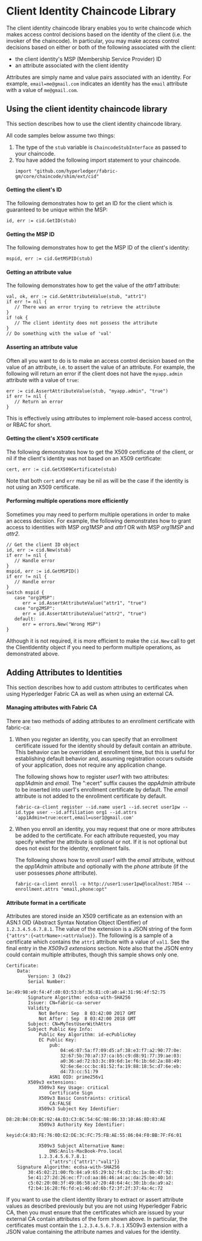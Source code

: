 # Client Identity Chaincode Library

The client identity chaincode library enables you to write chaincode which
makes access control decisions based on the identity of the client
(i.e. the invoker of the chaincode).  In particular, you may make access
control decisions based on either or both of the following associated with
the client:

* the client identity's MSP (Membership Service Provider) ID
* an attribute associated with the client identity

Attributes are simply name and value pairs associated with an identity.
For example, `email=me@gmail.com` indicates an identity has the `email`
attribute with a value of `me@gmail.com`.


## Using the client identity chaincode library

This section describes how to use the client identity chaincode library.

All code samples below assume two things:
1. The type of the `stub` variable is `ChaincodeStubInterface` as passed
   to your chaincode.
2. You have added the following import statement to your chaincode.
    ```
    import "github.com/hyperledger/fabric-gm/core/chaincode/shim/ext/cid"
    ```
#### Getting the client's ID

The following demonstrates how to get an ID for the client which is guaranteed
to be unique within the MSP:

```
id, err := cid.GetID(stub)
```

#### Getting the MSP ID

The following demonstrates how to get the MSP ID of the client's identity:

```
mspid, err := cid.GetMSPID(stub)
```

#### Getting an attribute value

The following demonstrates how to get the value of the *attr1* attribute:

```
val, ok, err := cid.GetAttributeValue(stub, "attr1")
if err != nil {
   // There was an error trying to retrieve the attribute
}
if !ok {
   // The client identity does not possess the attribute
}
// Do something with the value of 'val'
```

#### Asserting an attribute value

Often all you want to do is to make an access control decision based on the value
of an attribute, i.e. to assert the value of an attribute.  For example, the following
will return an error if the client does not have the `myapp.admin` attribute
with a value of `true`:

```
err := cid.AssertAttributeValue(stub, "myapp.admin", "true")
if err != nil {
   // Return an error
}
```

This is effectively using attributes to implement role-based access control,
or RBAC for short.

#### Getting the client's X509 certificate

The following demonstrates how to get the X509 certificate of the client, or
nil if the client's identity was not based on an X509 certificate:

```
cert, err := cid.GetX509Certificate(stub)
```

Note that both `cert` and `err` may be nil as will be the case if the identity
is not using an X509 certificate.

#### Performing multiple operations more efficiently

Sometimes you may need to perform multiple operations in order to make an access
decision.  For example, the following demonstrates how to grant access to
identities with MSP *org1MSP* and *attr1* OR with MSP *org1MSP* and *attr2*.

```
// Get the client ID object
id, err := cid.New(stub)
if err != nil {
   // Handle error
}
mspid, err := id.GetMSPID()
if err != nil {
   // Handle error
}
switch mspid {
   case "org1MSP":
      err = id.AssertAttributeValue("attr1", "true")
   case "org2MSP":
      err = id.AssertAttributeValue("attr2", "true")
   default:
      err = errors.New("Wrong MSP")
}
```
Although it is not required, it is more efficient to make the `cid.New` call
to get the ClientIdentity object if you need to perform multiple operations,
as demonstrated above.

## Adding Attributes to Identities

This section describes how to add custom attributes to certificates when
using Hyperledger Fabric CA as well as when using an external CA.

#### Managing attributes with Fabric CA

There are two methods of adding attributes to an enrollment certificate
with fabric-ca:

  1. When you register an identity, you can specify that an enrollment certificate
     issued for the identity should by default contain an attribute.  This behavior
     can be overridden at enrollment time, but this is useful for establishing
     default behavior and, assuming registration occurs outside of your application,
     does not require any application change.

     The following shows how to register *user1* with two attributes:
     *app1Admin* and *email*.
     The ":ecert" suffix causes the *appAdmin* attribute to be inserted into user1's
     enrollment certificate by default.  The *email* attribute is not added
     to the enrollment certificate by default.

     ```
     fabric-ca-client register --id.name user1 --id.secret user1pw --id.type user --id.affiliation org1 --id.attrs 'app1Admin=true:ecert,email=user1@gmail.com'
     ```

  2. When you enroll an identity, you may request that one or more attributes
     be added to the certificate.
     For each attribute requested, you may specify whether the attribute is
     optional or not.  If it is not optional but does not exist for the identity,
     enrollment fails.

     The following shows how to enroll *user1* with the *email* attribute,
     without the *app1Admin* attribute and optionally with the *phone* attribute
     (if the user possesses *phone* attribute).
     ```
     fabric-ca-client enroll -u http://user1:user1pw@localhost:7054 --enrollment.attrs "email,phone:opt"
     ```
#### Attribute format in a certificate

Attributes are stored inside an X509 certificate as an extension with an
ASN.1 OID (Abstract Syntax Notation Object IDentifier)
of `1.2.3.4.5.6.7.8.1`.  The value of the extension is a JSON string of the
form `{"attrs":{<attrName>:<attrValue}}`.  The following is a sample of a
certificate which contains the `attr1` attribute with a value of `val1`.
See the final entry in the *X509v3 extensions* section.  Note also that the JSON
entry could contain multiple attributes, though this sample shows only one.

```
Certificate:
    Data:
        Version: 3 (0x2)
        Serial Number:
            1e:49:98:e9:f4:4f:d0:03:53:bf:36:81:c0:a0:a4:31:96:4f:52:75
        Signature Algorithm: ecdsa-with-SHA256
        Issuer: CN=fabric-ca-server
        Validity
            Not Before: Sep  8 03:42:00 2017 GMT
            Not After : Sep  8 03:42:00 2018 GMT
        Subject: CN=MyTestUserWithAttrs
        Subject Public Key Info:
            Public Key Algorithm: id-ecPublicKey
            EC Public Key:
                pub:
                    04:e6:07:5a:f7:09:d5:af:38:e3:f7:a2:90:77:0e:
                    32:67:5b:70:a7:37:ca:b5:c9:d8:91:77:39:ae:03:
                    a0:36:ad:72:b3:3c:89:6d:1e:f6:1b:6d:2a:88:49:
                    92:6e:6e:cc:bc:81:52:fa:19:88:18:5c:d7:6e:eb:
                    d4:73:cc:51:79
                ASN1 OID: prime256v1
        X509v3 extensions:
            X509v3 Key Usage: critical
                Certificate Sign
            X509v3 Basic Constraints: critical
                CA:FALSE
            X509v3 Subject Key Identifier:
                D8:28:B4:C0:BC:92:4A:D3:C3:8C:54:6C:08:86:33:10:A6:8D:83:AE
            X509v3 Authority Key Identifier:
                keyid:C4:B3:FE:76:0D:E2:DE:3C:FC:75:FB:AE:55:86:04:F0:BB:7F:F6:01

            X509v3 Subject Alternative Name:
                DNS:Anils-MacBook-Pro.local
            1.2.3.4.5.6.7.8.1:
                {"attrs":{"attr1":"val1"}}
    Signature Algorithm: ecdsa-with-SHA256
        30:45:02:21:00:fb:84:a9:65:29:b2:f4:d3:bc:1a:8b:47:92:
        5e:41:27:2d:26:ec:f7:cd:aa:86:46:a4:ac:da:25:be:40:1d:
        c5:02:20:08:3f:49:86:58:a7:20:48:64:4c:30:1b:da:a9:a2:
        f2:b4:16:28:f6:fd:e1:46:dd:6b:f2:3f:2f:37:4a:4c:72
```

If you want to use the client identity library to extract or assert attribute
values as described previously but you are not using Hyperledger Fabric CA,
then you must ensure that the certificates which are issued by your external CA
contain attributes of the form shown above.  In particular, the certificates
must contain the `1.2.3.4.5.6.7.8.1` X509v3 extension with a JSON value
containing the attribute names and values for the identity.
